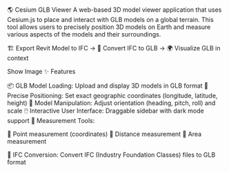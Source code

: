 🌎 Cesium GLB Viewer
A web-based 3D model viewer application that uses Cesium.js to place and interact with GLB models on a global terrain. This tool allows users to precisely position 3D models on Earth and measure various aspects of the models and their surroundings.

🏗️ Export Revit Model to IFC → 🔄 Convert IFC to GLB → 🌍 Visualize GLB in context

Show Image
✨ Features

📦 GLB Model Loading: Upload and display 3D models in GLB format
📍 Precise Positioning: Set exact geographic coordinates (longitude, latitude, height)
🔄 Model Manipulation: Adjust orientation (heading, pitch, roll) and scale
🖱️ Interactive User Interface: Draggable sidebar with dark mode support
📏 Measurement Tools:

📌 Point measurement (coordinates)
📏 Distance measurement
🔷 Area measurement


🏢 IFC Conversion: Convert IFC (Industry Foundation Classes) files to GLB format
